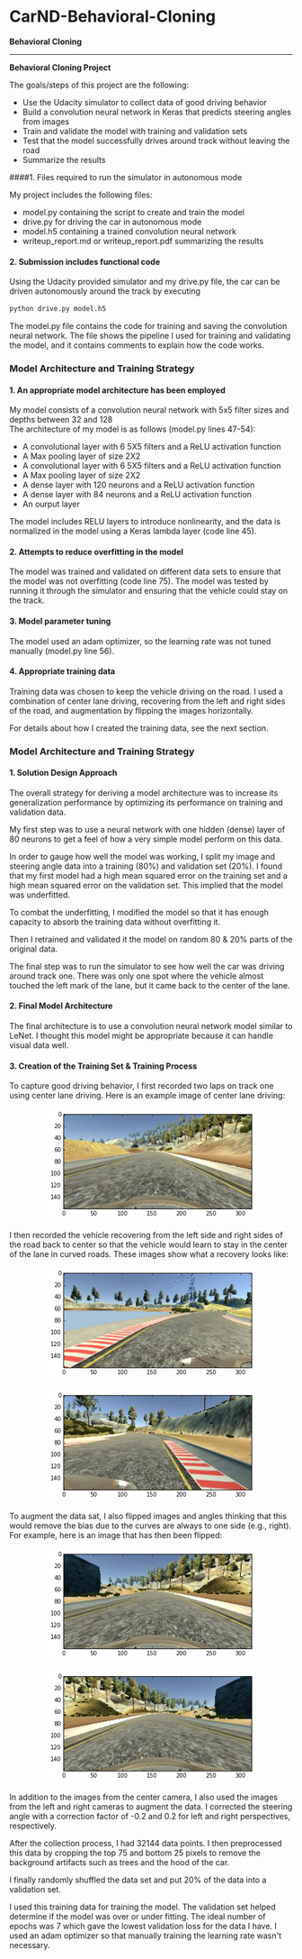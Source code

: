 # CarND-Behavioral-Cloning
**Behavioral Cloning** 

---

**Behavioral Cloning Project**

The goals/steps of this project are the following:
* Use the Udacity simulator to collect data of good driving behavior
* Build a convolution neural network in Keras that predicts steering angles from images
* Train and validate the model with training and validation sets
* Test that the model successfully drives around track without leaving the road
* Summarize the results


[//]: # (Image References)

[image1]: ./examples/placeholder.png "Model Visualization"
[image2]: ./examples/placeholder.png "Grayscaling"
[image3]: ./examples/placeholder_small.png "Recovery Image"
[image4]: ./examples/placeholder_small.png "Recovery Image"
[image5]: ./examples/placeholder_small.png "Recovery Image"
[image6]: ./examples/placeholder_small.png "Normal Image"
[image7]: ./examples/placeholder_small.png "Flipped Image"

####1. Files required to run the simulator in autonomous mode

My project includes the following files:
* model.py containing the script to create and train the model
* drive.py for driving the car in autonomous mode
* model.h5 containing a trained convolution neural network 
* writeup_report.md or writeup_report.pdf summarizing the results

#### 2. Submission includes functional code
Using the Udacity provided simulator and my drive.py file, the car can be driven autonomously around the track by executing 
```sh
python drive.py model.h5
```

The model.py file contains the code for training and saving the convolution neural network. The file shows the pipeline I used for training and validating the model, and it contains comments to explain how the code works.

### Model Architecture and Training Strategy

#### 1. An appropriate model architecture has been employed

My model consists of a convolution neural network with 5x5 filter sizes and depths between 32 and 128  
The architecture of my model is as follows (model.py lines 47-54):
* A convolutional layer with 6 5X5 filters and a ReLU activation function
* A Max pooling layer of size 2X2
* A convolutional layer with 6 5X5 filters and a ReLU activation function
* A Max pooling layer of size 2X2
* A dense layer with 120 neurons and a ReLU activation function
* A dense layer with 84 neurons and a ReLU activation function
* An ourput layer

The model includes RELU layers to introduce nonlinearity, and the data is normalized in the model using a Keras lambda layer (code line 45). 

#### 2. Attempts to reduce overfitting in the model

The model was trained and validated on different data sets to ensure that the model was not overfitting (code line 75). The model was tested by running it through the simulator and ensuring that the vehicle could stay on the track.

#### 3. Model parameter tuning

The model used an adam optimizer, so the learning rate was not tuned manually (model.py line 56).

#### 4. Appropriate training data

Training data was chosen to keep the vehicle driving on the road. I used a combination of center lane driving, recovering from the left and right sides of the road, and augmentation by flipping the images horizontally. 

For details about how I created the training data, see the next section. 

### Model Architecture and Training Strategy

#### 1. Solution Design Approach

The overall strategy for deriving a model architecture was to increase its generalization performance by optimizing its performance on training and validation data. 

My first step was to use a neural network with one hidden (dense) layer of 80 neurons to get a feel of how a very simple model perform on this data.

In order to gauge how well the model was working, I split my image and steering angle data into a training (80%) and validation set (20%). I found that my first model had a high mean squared error on the training set and a high mean squared error on the validation set. This implied that the model was underfitted. 

To combat the underfitting, I modified the model so that it has enough capacity to absorb the training data without overfitting it.

Then I retrained and validated it the model on random 80 & 20% parts of the original data.  

The final step was to run the simulator to see how well the car was driving around track one. There was only one spot where the vehicle almost touched the left mark of the lane, but it came back to the center of the lane. 

#### 2. Final Model Architecture

The final architecture is to use a convolution neural network model similar to LeNet. I thought this model might be appropriate because it can handle visual data well.


#### 3. Creation of the Training Set & Training Process

To capture good driving behavior, I first recorded two laps on track one using center lane driving. Here is an example image of center lane driving:

<p align="center"> <img src="./center_driving.png"> </p>

I then recorded the vehicle recovering from the left side and right sides of the road back to center so that the vehicle would learn to stay in the center of the lane in curved roads. These images show what a recovery looks like:

<p align="center"> <img src="./left_recovery.png"> </p>
<p align="center"> <img src="./right_recovery.png"> </p>

To augment the data sat, I also flipped images and angles thinking that this would remove the bias due to the curves are always to one side (e.g., right). For example, here is an image that has then been flipped:

<p align="center"> <img src="./before_flipping.png"> </p>
<p align="center"> <img src="./after_flipping.png"> </p>

In addition to the images from the center camera, I also used the images from the left and right cameras to augment the data. I corrected the steering angle with a correction factor of -0.2 and 0.2 for left and right perspectives, respectively. 

After the collection process, I had 32144 data points. I then preprocessed this data by cropping the top 75 and bottom 25 pixels to remove the background artifacts such as trees and the hood of the car.


I finally randomly shuffled the data set and put 20% of the data into a validation set. 

I used this training data for training the model. The validation set helped determine if the model was over or under fitting. The ideal number of epochs was 7 which gave the lowest validation loss for the data I have. I used an adam optimizer so that manually training the learning rate wasn't necessary.
